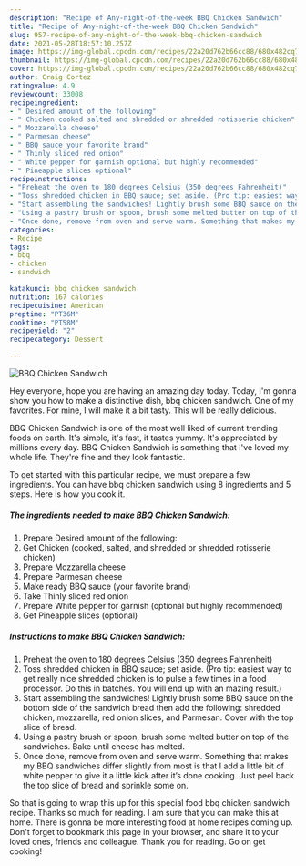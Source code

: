 ```yaml
---
description: "Recipe of Any-night-of-the-week BBQ Chicken Sandwich"
title: "Recipe of Any-night-of-the-week BBQ Chicken Sandwich"
slug: 957-recipe-of-any-night-of-the-week-bbq-chicken-sandwich
date: 2021-05-28T18:57:10.257Z
image: https://img-global.cpcdn.com/recipes/22a20d762b66cc88/680x482cq70/bbq-chicken-sandwich-recipe-main-photo.jpg
thumbnail: https://img-global.cpcdn.com/recipes/22a20d762b66cc88/680x482cq70/bbq-chicken-sandwich-recipe-main-photo.jpg
cover: https://img-global.cpcdn.com/recipes/22a20d762b66cc88/680x482cq70/bbq-chicken-sandwich-recipe-main-photo.jpg
author: Craig Cortez
ratingvalue: 4.9
reviewcount: 33008
recipeingredient:
- " Desired amount of the following"
- " Chicken cooked salted and shredded or shredded rotisserie chicken"
- " Mozzarella cheese"
- " Parmesan cheese"
- " BBQ sauce your favorite brand"
- " Thinly sliced red onion"
- " White pepper for garnish optional but highly recommended"
- " Pineapple slices optional"
recipeinstructions:
- "Preheat the oven to 180 degrees Celsius (350 degrees Fahrenheit)"
- "Toss shredded chicken in BBQ sauce; set aside. (Pro tip: easiest way to get really nice shredded chicken is to pulse a few times in a food processor. Do this in batches. You will end up with an mazing result.)"
- "Start assembling the sandwiches! Lightly brush some BBQ sauce on the bottom side of the sandwich bread then add the following: shredded chicken, mozzarella, red onion slices, and Parmesan. Cover with the top slice of bread."
- "Using a pastry brush or spoon, brush some melted butter on top of the sandwiches. Bake until cheese has melted."
- "Once done, remove from oven and serve warm. Something that makes my BBQ sandwiches differ slightly from most is that I add a little bit of white pepper to give it a little kick after it’s done cooking. Just peel back the top slice of bread and sprinkle some on."
categories:
- Recipe
tags:
- bbq
- chicken
- sandwich

katakunci: bbq chicken sandwich 
nutrition: 167 calories
recipecuisine: American
preptime: "PT36M"
cooktime: "PT58M"
recipeyield: "2"
recipecategory: Dessert

---
```



![BBQ Chicken Sandwich](https://img-global.cpcdn.com/recipes/22a20d762b66cc88/680x482cq70/bbq-chicken-sandwich-recipe-main-photo.jpg)

Hey everyone, hope you are having an amazing day today. Today, I'm gonna show you how to make a distinctive dish, bbq chicken sandwich. One of my favorites. For mine, I will make it a bit tasty. This will be really delicious.

BBQ Chicken Sandwich is one of the most well liked of current trending foods on earth. It's simple, it's fast, it tastes yummy. It's appreciated by millions every day. BBQ Chicken Sandwich is something that I've loved my whole life. They're fine and they look fantastic.




To get started with this particular recipe, we must prepare a few ingredients. You can have bbq chicken sandwich using 8 ingredients and 5 steps. Here is how you cook it.

<!--inarticleads1-->

##### The ingredients needed to make BBQ Chicken Sandwich:

1. Prepare  Desired amount of the following:
1. Get  Chicken (cooked, salted, and shredded or shredded rotisserie chicken)
1. Prepare  Mozzarella cheese
1. Prepare  Parmesan cheese
1. Make ready  BBQ sauce (your favorite brand)
1. Take  Thinly sliced red onion
1. Prepare  White pepper for garnish (optional but highly recommended)
1. Get  Pineapple slices (optional)




<!--inarticleads2-->

##### Instructions to make BBQ Chicken Sandwich:

1. Preheat the oven to 180 degrees Celsius (350 degrees Fahrenheit)
1. Toss shredded chicken in BBQ sauce; set aside. (Pro tip: easiest way to get really nice shredded chicken is to pulse a few times in a food processor. Do this in batches. You will end up with an mazing result.)
1. Start assembling the sandwiches! Lightly brush some BBQ sauce on the bottom side of the sandwich bread then add the following: shredded chicken, mozzarella, red onion slices, and Parmesan. Cover with the top slice of bread.
1. Using a pastry brush or spoon, brush some melted butter on top of the sandwiches. Bake until cheese has melted.
1. Once done, remove from oven and serve warm. Something that makes my BBQ sandwiches differ slightly from most is that I add a little bit of white pepper to give it a little kick after it’s done cooking. Just peel back the top slice of bread and sprinkle some on.




So that is going to wrap this up for this special food bbq chicken sandwich recipe. Thanks so much for reading. I am sure that you can make this at home. There is gonna be more interesting food at home recipes coming up. Don't forget to bookmark this page in your browser, and share it to your loved ones, friends and colleague. Thank you for reading. Go on get cooking!
